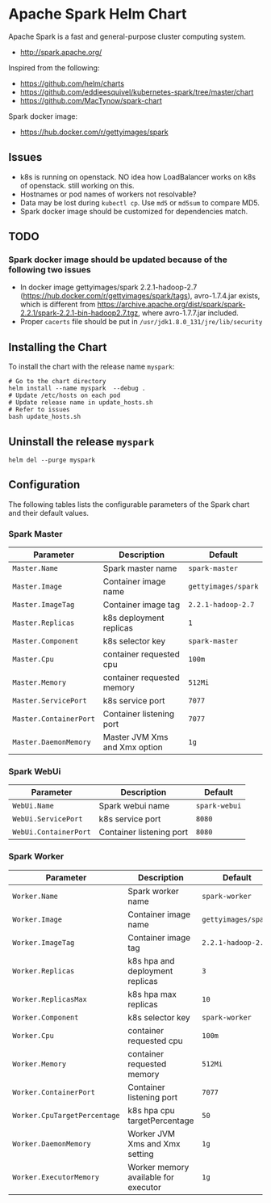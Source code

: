 # Apache Spark Helm Chart

Apache Spark is a fast and general-purpose cluster computing system.

* http://spark.apache.org/

Inspired from the following:
* https://github.com/helm/charts
* https://github.com/eddieesquivel/kubernetes-spark/tree/master/chart
* https://github.com/MacTynow/spark-chart

Spark docker image:
* https://hub.docker.com/r/gettyimages/spark


## Issues
* k8s is running on openstack. NO idea how LoadBalancer works on k8s of openstack. still working on this.
* Hostnames or pod names of workers not resolvable?
* Data may be lost during `kubectl cp`. Use `md5` or `md5sum` to compare MD5.
* Spark docker image should be customized for dependencies match.

## TODO
### Spark docker image should be updated because of the following two issues
* In docker image gettyimages/spark 2.2.1-hadoop-2.7 (https://hub.docker.com/r/gettyimages/spark/tags), avro-1.7.4.jar exists, which is different from https://archive.apache.org/dist/spark/spark-2.2.1/spark-2.2.1-bin-hadoop2.7.tgz, where avro-1.7.7.jar included.
* Proper `cacerts` file should be put in `/usr/jdk1.8.0_131/jre/lib/security`

## Installing the Chart

To install the chart with the release name `myspark`:

```
# Go to the chart directory
helm install --name myspark  --debug .
# Update /etc/hosts on each pod
# Update release name in update_hosts.sh
# Refer to issues
bash update_hosts.sh
```

## Uninstall the release `myspark`

```
helm del --purge myspark
```

## Configuration

The following tables lists the configurable parameters of the Spark chart and their default values.

### Spark Master

| Parameter               | Description                        | Default                                                    |
| ----------------------- | ---------------------------------- | ---------------------------------------------------------- |
| `Master.Name`           | Spark master name                  | `spark-master`                                             |
| `Master.Image`          | Container image name               | `gettyimages/spark`                                        | 
| `Master.ImageTag`       | Container image tag                | `2.2.1-hadoop-2.7`                                         |
| `Master.Replicas`       | k8s deployment replicas            | `1`                                                        |
| `Master.Component`      | k8s selector key                   | `spark-master`                                             |
| `Master.Cpu`            | container requested cpu            | `100m`                                                     |
| `Master.Memory`         | container requested memory         | `512Mi`                                                    |
| `Master.ServicePort`    | k8s service port                   | `7077`                                                     |
| `Master.ContainerPort`  | Container listening port           | `7077`                                                     |
| `Master.DaemonMemory`   | Master JVM Xms and Xmx option      | `1g`                                                       |

### Spark WebUi

|       Parameter       |           Description            |                         Default                          |
|-----------------------|----------------------------------|----------------------------------------------------------|
| `WebUi.Name`          | Spark webui name                 | `spark-webui`                                            |
| `WebUi.ServicePort`   | k8s service port                 | `8080`                                                   |
| `WebUi.ContainerPort` | Container listening port         | `8080`                                                   |

### Spark Worker

| Parameter                    | Description                        | Default                                                    |
| -----------------------      | ---------------------------------- | ---------------------------------------------------------- |
| `Worker.Name`                | Spark worker name                  | `spark-worker`                                             |
| `Worker.Image`               | Container image name               | `gettyimages/spark`                                        |
| `Worker.ImageTag`            | Container image tag                | `2.2.1-hadoop-2.7`                                         |
| `Worker.Replicas`            | k8s hpa and deployment replicas    | `3`                                                        |
| `Worker.ReplicasMax`         | k8s hpa max replicas               | `10`                                                       |
| `Worker.Component`           | k8s selector key                   | `spark-worker`                                             |
| `Worker.Cpu`                 | container requested cpu            | `100m`                                                     |
| `Worker.Memory`              | container requested memory         | `512Mi`                                                    |
| `Worker.ContainerPort`       | Container listening port           | `7077`                                                     |
| `Worker.CpuTargetPercentage` | k8s hpa cpu targetPercentage       | `50`                                                       |
| `Worker.DaemonMemory`        | Worker JVM Xms and Xmx setting     | `1g`                                                       |
| `Worker.ExecutorMemory`      | Worker memory available for executor | `1g`                                                     |


